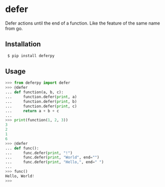 # defer

Defer actions until the end of a function. Like the feature of the same name from go.

## Installation

```bash
 $ pip install deferpy
```

## Usage

```python
>>> from deferpy import defer
>>> @defer
... def function(a, b, c):
...     function.defer(print, a)
...     function.defer(print, b)
...     function.defer(print, c)
...     return a + b + c
... 
>>> print(function(1, 2, 3))
3
2
1
6
>>> @defer
... def func():
...     func.defer(print, "!")
...     func.defer(print, "World", end="")
...     func.defer(print, "Hello,", end=" ")
... 
>>> func()
Hello, World!
>>>
```
